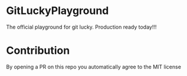 # GitLuckyPlayground
The official playground for git lucky. Production ready today!!!

# Contribution
By opening a PR on this repo you automatically agree to the MIT license
